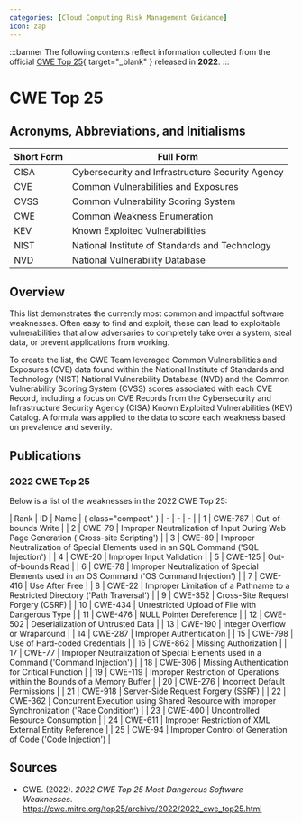 ```yaml
---
categories: [Cloud Computing Risk Management Guidance]
icon: zap
---
```


:::banner
The following contents reflect information collected from the official [CWE Top 25](https://cwe.mitre.org/top25/archive/2022/2022_cwe_top25.html){ target="_blank" } released in **2022**.
:::

# CWE Top 25

## Acronyms, Abbreviations, and Initialisms

| Short Form | Full Form |
| - | - |
| CISA | Cybersecurity and Infrastructure Security Agency |
| CVE | Common Vulnerabilities and Exposures |
| CVSS | Common Vulnerability Scoring System |
| CWE | Common Weakness Enumeration |
| KEV | Known Exploited Vulnerabilities |
| NIST | National Institute of Standards and Technology |
| NVD | National Vulnerability Database |

## Overview

This list demonstrates the currently most common and impactful software weaknesses. Often easy to find and exploit, these can lead to exploitable vulnerabilities that allow adversaries to completely take over a system, steal data, or prevent applications from working.

To create the list, the CWE Team leveraged Common Vulnerabilities and Exposures (CVE) data found within the National Institute of Standards and Technology (NIST) National Vulnerability Database (NVD) and the Common Vulnerability Scoring System (CVSS) scores associated with each CVE Record, including a focus on CVE Records from the Cybersecurity and Infrastructure Security Agency (CISA) Known Exploited Vulnerabilities (KEV) Catalog. A formula was applied to the data to score each weakness based on prevalence and severity.

## Publications

### 2022 CWE Top 25

Below is a list of the weaknesses in the 2022 CWE Top 25:

| Rank | ID | Name | { class="compact" }
| - | - | - |
| 1 | CWE-787 | Out-of-bounds Write |
| 2 | CWE-79 | 	Improper Neutralization of Input During Web Page Generation ('Cross-site Scripting') |
| 3 | CWE-89 | Improper Neutralization of Special Elements used in an SQL Command ('SQL Injection') |
| 4 | CWE-20 | Improper Input Validation |
| 5 | CWE-125 | Out-of-bounds Read |
| 6 | CWE-78 | Improper Neutralization of Special Elements used in an OS Command ('OS Command Injection') |
| 7 | CWE-416 | Use After Free |
| 8 | CWE-22 | Improper Limitation of a Pathname to a Restricted Directory ('Path Traversal') |
| 9 | CWE-352 | Cross-Site Request Forgery (CSRF) |
| 10 | CWE-434 | Unrestricted Upload of File with Dangerous Type |
| 11 | CWE-476 | NULL Pointer Dereference |
| 12 | CWE-502 | Deserialization of Untrusted Data |
| 13 | CWE-190 | Integer Overflow or Wraparound |
| 14 | CWE-287 | Improper Authentication |
| 15 | CWE-798 | Use of Hard-coded Credentials |
| 16 | CWE-862 | Missing Authorization |
| 17 | CWE-77 | Improper Neutralization of Special Elements used in a Command ('Command Injection') |
| 18 | CWE-306 | Missing Authentication for Critical Function |
| 19 | CWE-119 | Improper Restriction of Operations within the Bounds of a Memory Buffer |
| 20 | CWE-276 | Incorrect Default Permissions |
| 21 | CWE-918 | Server-Side Request Forgery (SSRF) |
| 22 | CWE-362 | Concurrent Execution using Shared Resource with Improper Synchronization ('Race Condition') |
| 23 | CWE-400 | Uncontrolled Resource Consumption |
| 24 | CWE-611 | Improper Restriction of XML External Entity Reference |
| 25 | CWE-94 | Improper Control of Generation of Code ('Code Injection') |

## Sources

- CWE. (2022). *2022 CWE Top 25 Most Dangerous Software Weaknesses*. https://cwe.mitre.org/top25/archive/2022/2022_cwe_top25.html